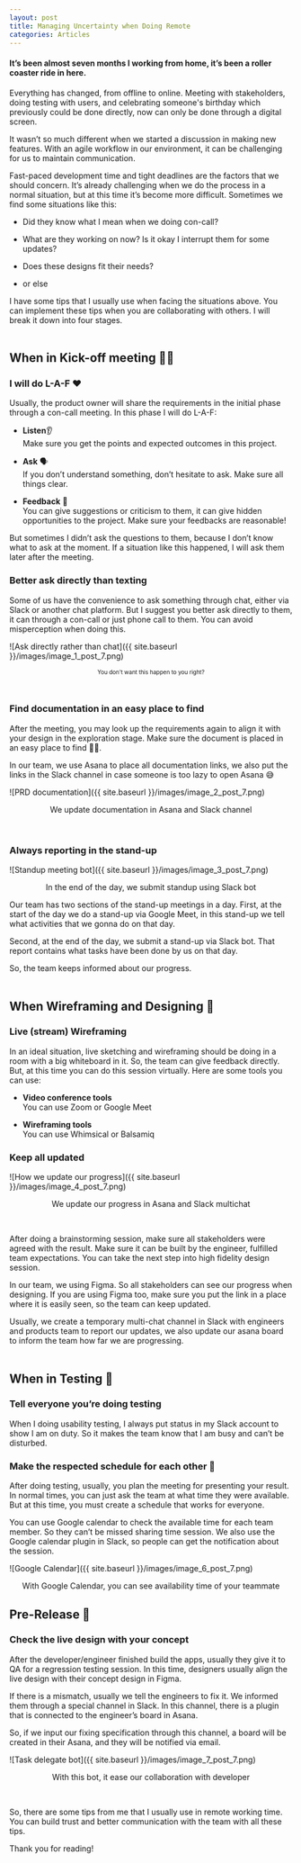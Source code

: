 ```yaml
---
layout: post
title: Managing Uncertainty when Doing Remote
categories: Articles
---
```



#### It’s been almost seven months I working from home, it’s been a roller coaster ride in here.

Everything has changed, from offline to online. Meeting with stakeholders, doing testing with users, and celebrating someone's birthday which previously could be done directly, now can only be done through a digital screen.

It wasn’t so much different when we started a discussion in making new features. With an agile workflow in our environment, it can be challenging for us to maintain communication.

Fast-paced development time and tight deadlines are the factors that we should concern. It’s already challenging when we do the process in a normal situation, but at this time it’s become more difficult. Sometimes we find some situations like this:

* Did they know what I mean when we doing con-call?

* What are they working on now? Is it okay I interrupt them for some updates?

* Does these designs fit their needs?

* or else

I have some tips that I usually use when facing the situations above. You can implement these tips when you are collaborating with others. I will break it down into four stages.  
<br />

## When in Kick-off meeting 🧑‍💻

### I will do L-A-F ❤️

Usually, the product owner will share the requirements in the initial phase through a con-call meeting. In this phase I will do L-A-F:

* **Listen**👂\
Make sure you get the points and expected outcomes in this project.

* **Ask** 🗣\
If you don’t understand something, don’t hesitate to ask. Make sure all things clear.

* **Feedback** 🙌\
You can give suggestions or criticism to them, it can give hidden opportunities to the project. Make sure your feedbacks are reasonable!

But sometimes I didn’t ask the questions to them, because I don’t know what to ask at the moment. If a situation like this happened, I will ask them later after the meeting.

### Better ask directly than texting

Some of us have the convenience to ask something through chat, either via Slack or another chat platform. But I suggest you better ask directly to them, it can through a con-call or just phone call to them. You can avoid misperception when doing this.

![Ask directly rather than chat]({{ site.baseurl }}/images/image_1_post_7.png)

<p style="text-align: center;font-size: 10px;">You don't want this happen to you right?</p>
</br>

### Find documentation in an easy place to find

After the meeting, you may look up the requirements again to align it with your design in the exploration stage. Make sure the document is placed in an easy place to find 🕵️‍♂️.

In our team, we use Asana to place all documentation links, we also put the links in the Slack channel in case someone is too lazy to open Asana 😅


![PRD documentation]({{ site.baseurl }}/images/image_2_post_7.png)

<p style="text-align: center;">We update documentation in Asana and Slack channel</p>
</br>

### Always reporting in the stand-up

![Standup meeting bot]({{ site.baseurl }}/images/image_3_post_7.png)

<p style="text-align: center;">In the end of the day, we submit standup using Slack bot</p>

Our team has two sections of the stand-up meetings in a day. First, at the start of the day we do a stand-up via Google Meet, in this stand-up we tell what activities that we gonna do on that day.

Second, at the end of the day, we submit a stand-up via Slack bot. That report contains what tasks have been done by us on that day.

So, the team keeps informed about our progress.<br />
<br />

## When Wireframing and Designing 🎨

### Live (stream) Wireframing

In an ideal situation, live sketching and wireframing should be doing in a room with a big whiteboard in it. So, the team can give feedback directly. But, at this time you can do this session virtually. Here are some tools you can use:

* **Video conference tools**\
You can use Zoom or Google Meet

* **Wireframing tools**\
You can use Whimsical or Balsamiq

### Keep all updated

![How we update our progress]({{ site.baseurl }}/images/image_4_post_7.png)

<p style="text-align: center;">We update our progress in Asana and Slack multichat</p>
<br />

After doing a brainstorming session, make sure all stakeholders were agreed with the result. Make sure it can be built by the engineer, fulfilled team expectations. You can take the next step into high fidelity design session.

In our team, we using Figma. So all stakeholders can see our progress when designing. If you are using Figma too, make sure you put the link in a place where it is easily seen, so the team can keep updated.

Usually, we create a temporary multi-chat channel in Slack with engineers and products team to report our updates, we also update our asana board to inform the team how far we are progressing.<br />
<br />

## When in Testing 🧪

### Tell everyone you’re doing testing

When I doing usability testing, I always put status in my Slack account to show I am on duty. So it makes the team know that I am busy and can’t be disturbed.

### Make the respected schedule for each other 📅

After doing testing, usually, you plan the meeting for presenting your result. In normal times, you can just ask the team at what time they were available. But at this time, you must create a schedule that works for everyone.

You can use Google calendar to check the available time for each team member. So they can’t be missed sharing time session. We also use the Google calendar plugin in Slack, so people can get the notification about the session.

![Google Calendar]({{ site.baseurl }}/images/image_6_post_7.png)

<p style="text-align: center;">With Google Calendar, you can see availability time of your teammate</p>

## Pre-Release 🚀

### Check the live design with your concept

After the developer/engineer finished build the apps, usually they give it to QA for a regression testing session. In this time, designers usually align the live design with their concept design in Figma.

If there is a mismatch, usually we tell the engineers to fix it. We informed them through a special channel in Slack. In this channel, there is a plugin that is connected to the engineer’s board in Asana.

So, if we input our fixing specification through this channel, a board will be created in their Asana,  and they will be notified via email.

![Task delegate bot]({{ site.baseurl }}/images/image_7_post_7.png)

<p style="text-align: center;">With this bot, it ease our collaboration with developer</p>
<br />

So, there are some tips from me that I usually use in remote working time. You can build trust and better communication with the team with all these tips.

Thank you for reading!

